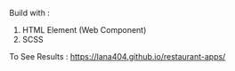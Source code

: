 Build with :
1. HTML Element (Web Component)
2. SCSS

To See Results : https://lana404.github.io/restaurant-apps/  